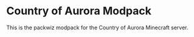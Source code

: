 # Country of Aurora Modpack
This is the packwiz modpack for the Country of Aurora Minecraft server.

